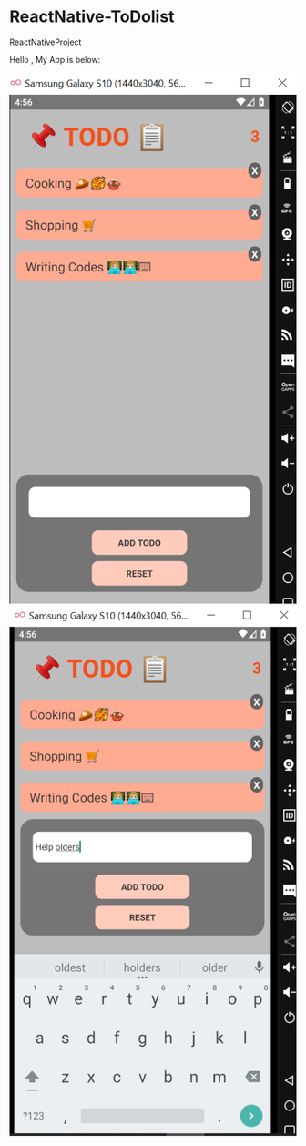 # ReactNative-ToDolist
ReactNativeProject

Hello , My App is below: 

![screenshot](./src/images/myProject1.png)
![screenshot](./src/images/myProject2.png)
